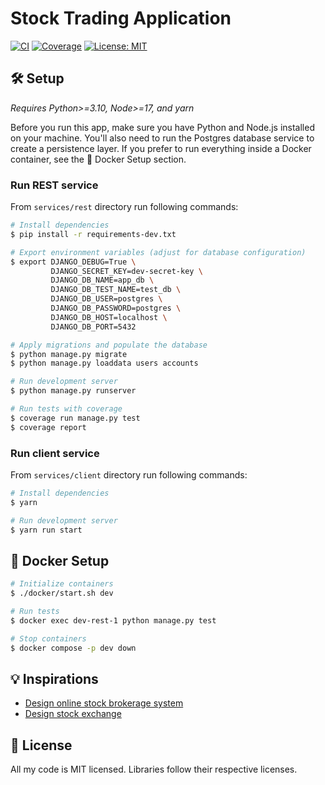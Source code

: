 # Stock Trading Application

[![CI](https://github.com/micpst/stock-trading-app/actions/workflows/ci.yml/badge.svg)](https://github.com/micpst/stock-trading-app/actions/workflows/ci.yml)
[![Coverage](https://codecov.io/gh/micpst/stock-trading-app/branch/master/graph/badge.svg?token=CR61K0OVIR)](https://codecov.io/gh/micpst/stock-trading-app)
[![License: MIT](https://img.shields.io/badge/License-MIT-yellow.svg)](https://opensource.org/licenses/MIT)

## 🛠️ Setup
_Requires Python>=3.10, Node>=17, and yarn_

Before you run this app, make sure you have Python and Node.js installed on your machine. You'll also need to run the Postgres database service to create a persistence layer. If you prefer to run everything inside a Docker container, see the 🐳 Docker Setup section.

### Run REST service
From `services/rest` directory run following commands:
```bash
# Install dependencies
$ pip install -r requirements-dev.txt

# Export environment variables (adjust for database configuration)
$ export DJANGO_DEBUG=True \
         DJANGO_SECRET_KEY=dev-secret-key \
         DJANGO_DB_NAME=app_db \
         DJANGO_DB_TEST_NAME=test_db \
         DJANGO_DB_USER=postgres \
         DJANGO_DB_PASSWORD=postgres \
         DJANGO_DB_HOST=localhost \
         DJANGO_DB_PORT=5432

# Apply migrations and populate the database
$ python manage.py migrate
$ python manage.py loaddata users accounts

# Run development server
$ python manage.py runserver

# Run tests with coverage
$ coverage run manage.py test
$ coverage report
```
### Run client service
From `services/client` directory run following commands:
```bash
# Install dependencies
$ yarn

# Run development server
$ yarn run start
```

## 🐳 Docker Setup

```bash
# Initialize containers
$ ./docker/start.sh dev

# Run tests
$ docker exec dev-rest-1 python manage.py test

# Stop containers
$ docker compose -p dev down
```

## 💡 Inspirations
- [Design online stock brokerage system](https://github.com/tssovi/grokking-the-object-oriented-design-interview/blob/master/object-oriented-design-case-studies/design-an-online-stock-brokerage-system.md)
- [Design stock exchange](https://www.grokkingsystemdesigns.com/design-stock-exchange/)

## 📄 License
All my code is MIT licensed. Libraries follow their respective licenses.
